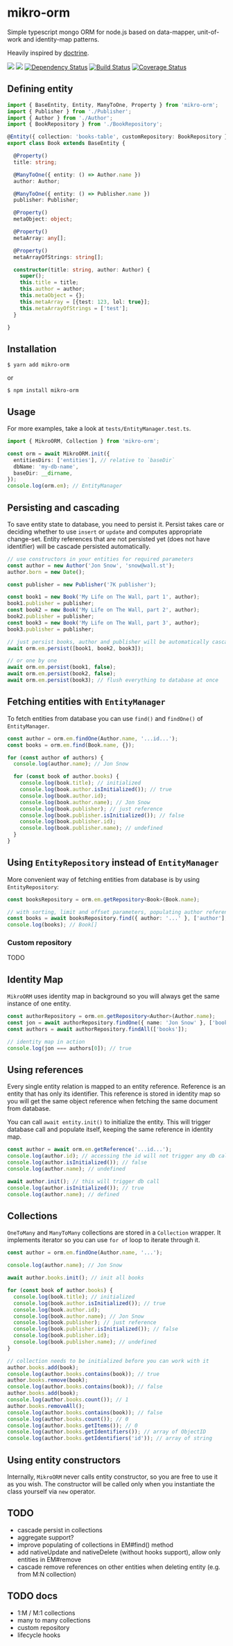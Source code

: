 # mikro-orm

Simple typescript mongo ORM for node.js based on data-mapper, unit-of-work and identity-map patterns.

Heavily inspired by [doctrine](https://www.doctrine-project.org/).

[![](https://img.shields.io/npm/v/mikro-orm.svg)](https://www.npmjs.com/package/mikro-orm)
[![](https://img.shields.io/npm/dm/mikro-orm.svg)](https://www.npmjs.com/package/mikro-orm)
[![Dependency Status](https://david-dm.org/B4nan/mikro-orm.svg)](https://david-dm.org/B4nan/mikro-orm)
[![Build Status](https://travis-ci.org/B4nan/mikro-orm.svg?branch=master)](https://travis-ci.org/B4nan/mikro-orm)
[![Coverage Status](https://img.shields.io/coveralls/B4nan/mikro-orm.svg)](https://coveralls.io/r/B4nan/mikro-orm?branch=master)


## Defining entity

```typescript
import { BaseEntity, Entity, ManyToOne, Property } from 'mikro-orm';
import { Publisher } from './Publisher';
import { Author } from './Author';
import { BookRepository } from './BookRepository';

@Entity({ collection: 'books-table', customRepository: BookRepository })
export class Book extends BaseEntity {

  @Property()
  title: string;

  @ManyToOne({ entity: () => Author.name })
  author: Author;

  @ManyToOne({ entity: () => Publisher.name })
  publisher: Publisher;

  @Property()
  metaObject: object;

  @Property()
  metaArray: any[];

  @Property()
  metaArrayOfStrings: string[];

  constructor(title: string, author: Author) {
    super();
    this.title = title;
    this.author = author;
    this.metaObject = {};
    this.metaArray = [{test: 123, lol: true}];
    this.metaArrayOfStrings = ['test'];
  }

}
```

## Installation

`$ yarn add mikro-orm`

or

`$ npm install mikro-orm`

## Usage

For more examples, take a look at `tests/EntityManager.test.ts`.

```typescript
import { MikroORM, Collection } from 'mikro-orm';

const orm = await MikroORM.init({
  entitiesDirs: ['entities'], // relative to `baseDir`
  dbName: 'my-db-name',
  baseDir: __dirname,
});
console.log(orm.em); // EntityManager
```

## Persisting and cascading

To save entity state to database, you need to persist it. Persist takes care or deciding 
whether to use `insert` or `update` and computes appropriate change-set. Entity references
that are not persisted yet (does not have identifier) will be cascade persisted automatically. 

```typescript
// use constructors in your entities for required parameters
const author = new Author('Jon Snow', 'snow@wall.st');
author.born = new Date();

const publisher = new Publisher('7K publisher');

const book1 = new Book('My Life on The Wall, part 1', author);
book1.publisher = publisher;
const book2 = new Book('My Life on The Wall, part 2', author);
book2.publisher = publisher;
const book3 = new Book('My Life on The Wall, part 3', author);
book3.publisher = publisher;

// just persist books, author and publisher will be automatically cascade persisted
await orm.em.persist([book1, book2, book3]);

// or one by one
await orm.em.persist(book1, false);
await orm.em.persist(book2, false);
await orm.em.persist(book3); // flush everything to database at once

```

## Fetching entities with `EntityManager`

To fetch entities from database you can use `find()` and `findOne()` of `EntityManager`. 

```typescript
const author = orm.em.findOne(Author.name, '...id...');
const books = orm.em.find(Book.name, {});

for (const author of authors) {
  console.log(author.name); // Jon Snow

  for (const book of author.books) {
    console.log(book.title); // initialized
    console.log(book.author.isInitialized()); // true
    console.log(book.author.id);
    console.log(book.author.name); // Jon Snow
    console.log(book.publisher); // just reference
    console.log(book.publisher.isInitialized()); // false
    console.log(book.publisher.id);
    console.log(book.publisher.name); // undefined
  }
}

```

## Using `EntityRepository` instead of `EntityManager`

More convenient way of fetching entities from database is by using `EntityRepository`:

```typescript
const booksRepository = orm.em.getRepository<Book>(Book.name);

// with sorting, limit and offset parameters, populating author references
const books = await booksRepository.find({ author: '...' }, ['author'], { title: -1 }, 2, 1);
console.log(books); // Book[]
```

### Custom repository

TODO

## Identity Map

`MikroORM` uses identity map in background so you will always get the same instance of 
one entity.

```typescript
const authorRepository = orm.em.getRepository<Author>(Author.name);
const jon = await authorRepository.findOne({ name: 'Jon Snow' }, ['books']);
const authors = await authorRepository.findAll(['books']);

// identity map in action
console.log(jon === authors[0]); // true
```

## Using references

Every single entity relation is mapped to an entity reference. Reference is an entity that has
only its identifier. This reference is stored in identity map so you will get the same object 
reference when fetching the same document from database.

You can call `await entity.init()` to initialize the entity. This will trigger database call 
and populate itself, keeping the same reference in identity map. 

```typescript
const author = await orm.em.getReference('...id...');
console.log(author.id); // accessing the id will not trigger any db call
console.log(author.isInitialized()); // false
console.log(author.name); // undefined

await author.init(); // this will trigger db call
console.log(author.isInitialized()); // true
console.log(author.name); // defined
```

## Collections

`OneToMany` and `ManyToMany` collections are stored in a `Collection` wrapper. It implements
iterator so you can use `for of` loop to iterate through it. 

```typescript
const author = orm.em.findOne(Author.name, '...');

console.log(author.name); // Jon Snow

await author.books.init(); // init all books

for (const book of author.books) {
  console.log(book.title); // initialized
  console.log(book.author.isInitialized()); // true
  console.log(book.author.id);
  console.log(book.author.name); // Jon Snow
  console.log(book.publisher); // just reference
  console.log(book.publisher.isInitialized()); // false
  console.log(book.publisher.id);
  console.log(book.publisher.name); // undefined
}

// collection needs to be initialized before you can work with it
author.books.add(book);
console.log(author.books.contains(book)); // true
author.books.remove(book);
console.log(author.books.contains(book)); // false
author.books.add(book);
console.log(author.books.count()); // 1
author.books.removeAll();
console.log(author.books.contains(book)); // false
console.log(author.books.count()); // 0
console.log(author.books.getItems()); // 0
console.log(author.books.getIdentifiers()); // array of ObjectID
console.log(author.books.getIdentifiers('id')); // array of string

```

## Using entity constructors

Internally, `MikroORM` never calls entity constructor, so you are free to use it as you wish.
The constructor will be called only when you instantiate the class yourself via `new` operator.

## TODO

- cascade persist in collections
- aggregate support?
- improve populating of collections in EM#find() method
- add nativeUpdate and nativeDelete (without hooks support), allow only entities in EM#remove
- cascade remove references on other entities when deleting entity (e.g. from M:N collection)

## TODO docs

- 1:M / M:1 collections
- many to many collections
- custom repository
- lifecycle hooks
